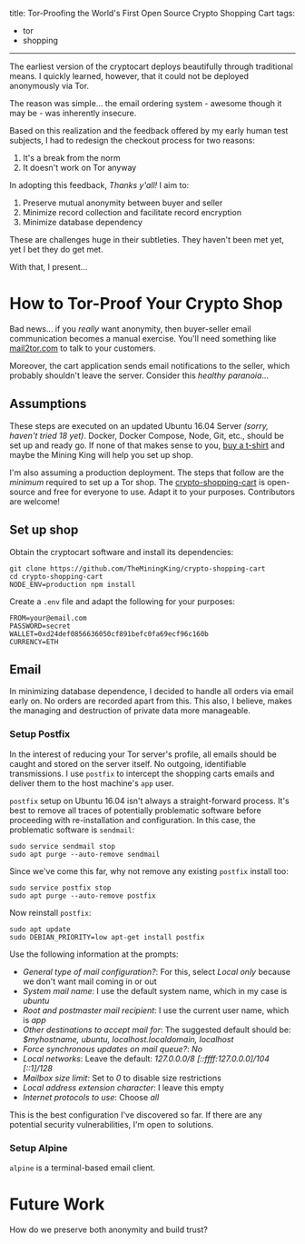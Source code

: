 title: Tor-Proofing the World's First Open Source Crypto Shopping Cart
tags:
- tor
- shopping
---

The earliest version of the cryptocart deploys beautifully through traditional means. I quickly learned, however, that it could not be deployed anonymously via Tor.

The reason was simple... the email ordering system - awesome though it may be - was inherently insecure.

Based on this realization and the feedback offered by my early human test subjects, I had to redesign the checkout process for two reasons:

1. It's a break from the norm
2. It doesn't work on Tor anyway

In adopting this feedback, _Thanks y'all!_ I aim to:

1. Preserve mutual anonymity between buyer and seller
2. Minimize record collection and facilitate record encryption
3. Minimize database dependency

These are challenges huge in their subtleties. They haven't been met yet, yet I bet they do get met.

With that, I present...

# How to Tor-Proof Your Crypto Shop
 
Bad news... if you _really_ want anonymity, then buyer-seller email communication becomes a manual exercise. You'll need something like [mail2tor.com](https://mail2tor.com) to talk to your customers.

Moreover, the cart application sends email notifications to the seller, which probably shouldn't leave the server. Consider this _healthy paranoia_...

## Assumptions

These steps are executed on an updated Ubuntu 16.04 Server _(sorry, haven't tried 18 yet)_. Docker, Docker Compose, Node, Git, etc., should be set up and ready go. If none of that makes sense to you, [buy a t-shirt](https://shop.theminingking.com) and maybe the Mining King will help you set up shop.

I'm also assuming a production deployment. The steps that follow are the _minimum_ required to set up a Tor shop. The [crypto-shopping-cart](https://github.com/TheMiningKing/crypto-shopping-cart) is open-source and free for everyone to use. Adapt it to your purposes. Contributors are welcome!

## Set up shop

Obtain the cryptocart software and install its dependencies:

```
git clone https://github.com/TheMiningKing/crypto-shopping-cart
cd crypto-shopping-cart
NODE_ENV=production npm install
```

Create a `.env` file and adapt the following for your purposes:

```
FROM=your@email.com
PASSWORD=secret
WALLET=0xd24def0856636050cf891befc0fa69ecf96c160b
CURRENCY=ETH 
```


## Email

In minimizing database dependence, I decided to handle all orders via email early on. No orders are recorded apart from this. This also, I believe, makes the managing and destruction of private data more manageable. 

### Setup Postfix

In the interest of reducing your Tor server's profile, all emails should be caught and stored on the server itself. No outgoing, identifiable transmissions. I use `postfix` to intercept the shopping carts emails and deliver them to the host machine's `app` user.

`postfix` setup on Ubuntu 16.04 isn't always a straight-forward process. It's best to remove all traces of potentially problematic software before proceeding with re-installation and configuration. In this case, the problematic software is `sendmail`:

```
sudo service sendmail stop
sudo apt purge --auto-remove sendmail
```

Since we've come this far, why not remove any existing `postfix` install too:

```
sudo service postfix stop
sudo apt purge --auto-remove postfix
```

Now reinstall `postfix`:

```
sudo apt update
sudo DEBIAN_PRIORITY=low apt-get install postfix
```

Use the following information at the prompts:

- *General type of mail configuration?*: For this, select _Local only_ because we don't want mail coming in or out
- *System mail name*: I use the default system name, which in my case is _ubuntu_
- *Root and postmaster mail recipient*: I use the current user name, which is _app_
- *Other destinations to accept mail for*: The suggested default should be: _$myhostname, ubuntu, localhost.localdomain, localhost_
- *Force synchronous updates on mail queue?*: _No_ 
- *Local networks*: Leave the default: _127.0.0.0/8 [::ffff:127.0.0.0]/104 [::1]/128_
- *Mailbox size limit*: Set to _0_ to disable size restrictions
- *Local address extension character*: I leave this empty
- *Internet protocols to use*: Choose _all_

This is the best configuration I've discovered so far. If there are any potential security vulnerabilities, I'm open to solutions.

### Setup Alpine

`alpine` is a terminal-based email client.


# Future Work

How do we preserve both anonymity and build trust?


